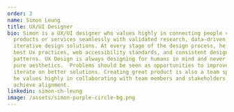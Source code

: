 ```yaml
---
order: 3
name: Simon Leung
title: UX/UI Designer
bio: Simon is a UX/UI designer who values highly in connecting people closer to
  products or services seamlessly with validated research, data-driven, and
  iterative design solutions. At every stage of the design process, he enforced
  best Ux practices, web accessibility standards, and consistent design
  patterns. UX Design is always designing for humans in mind and never just for
  pure aesthetics.  Problems should be seen as opportunities to improve and
  iterate on better solutions. Creating great product is also a team sport, so
  he values highly in collaborating with team members and stakeholders to
  achieve alignment.
linkedin: simon-ch-leung
image: /assets/simon-purple-circle-bg.png
---
```

